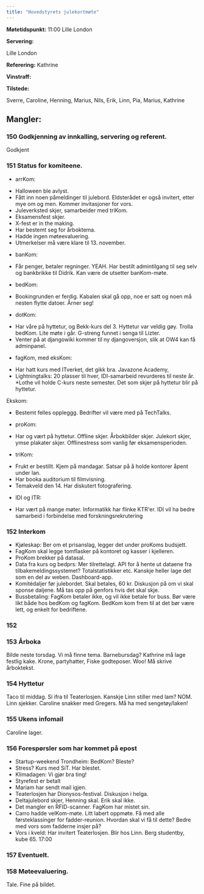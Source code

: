 ```yaml
---
title: "Hovedstyrets julekortmøte"
---
```


**Møtetidspunkt:** 11:00 Lille London

**Servering:** 

Lille London

**Referering:** Kathrine

**Vinstraff:** 

**Tilstede:** 

Sverre, Caroline, Henning, Marius, Nils, Erik, Linn, Pia, Marius, Kathrine

**Mangler:** 
-

### 150 Godkjenning av innkalling, servering og referent.
Godkjent

### 151 Status for komiteene.

- arrKom: 

* Halloween ble avlyst. 
* Fått inn noen påmeldinger til julebord. Eldsterådet er også invitert, etter mye om og men. Kommer invitasjoner for vors.
* Juleverksted skjer, samarbeider med triKom.
* Eksamensfest skjer.
* X-fest er in the making.
* Har bestemt seg for årboktema.
* Hadde ingen møteevaluering.
* Utmerkelser må være klare til 13. november.

- banKom: 

* Får penger, betaler regninger. YEAH. Har bestilt admintilgang til seg selv og bankbrikke til Didrik. Kan være de utsetter banKom-møte.

- bedKom: 

* Bookingrunden er ferdig. Kabalen skal gå opp, noe er satt og noen må nesten flytte datoer. Årner seg!


- dotKom:
* Har våre på hyttetur, og Bekk-kurs del 3. Hyttetur var veldig gøy. Trolla bedKom. Lite møte i går. G-streng funnet i senga til Lizter. 
* Venter på at djangowiki kommer til ny djangoversjon, slik at OW4 kan få adminpanel.

- fagKom, med eksKom: 
* Har hatt kurs med ITverket, det gikk bra. Javazone Academy,
* Lightningtalks: 20 plasser til hver, IDI-samarbeid revurderes til neste år. 
*Lothe vil holde C-kurs neste semester. Det som skjer på hyttetur blir på hyttetur.

Ekskom: 
* Bestemt felles oppleggg. Bedrifter vil være med på TechTalks.

- proKom: 
* Har og vært på hyttetur. Offline skjer. Årbokbilder skjer. Julekort skjer, ymse plakater skjer. Offlinestress som vanlig før eksamensperioden.

- triKom: 
* Frukt er bestillt. Kjem på mandagar. Satsar på å holde kontorer åpent under lan. 
* Har booka auditorium til filmvisning. 
* Temakveld den 14. Har diskutert fotografering.

- IDI og ITR: 
* Har vært på mange møter. Informatikk har flinke KTR'er. IDI vil ha bedre samarbeid i forbindelse med forskningsrekrutering

### 152 Interkom
* Kjøleskap: Ber om et prisanslag, legger det under proKoms budsjett.
* FagKom skal legge tomflasker på kontoret og kasser i kjelleren.
* ProKom brekker på datasal.
* Data fra kurs og bedprs: Mer tilrettelagt. API for å hente ut dataene fra tilbakemeldingssystemet? Totalstatistikker etc. Kanskje heller lage det som en del av weben. Dashboard-app.
* Komitédaljer før julebordet. Skal betales, 60 kr. Diskusjon på om vi skal sponse daljene. Må tas opp på genfors hvis det skal skje.
* Bussbetaling: FagKom betaler ikke, og vil ikke betale for buss. Bør være likt både hos bedKom og fagKom. BedKom kom frem til at det bør være lett, og enkelt for bedriftene.

### 152 

### 153 Årboka

Bilde neste torsdag. Vi må finne tema. Barnebursdag? Kathrine må lage festlig kake. Krone, partyhatter, Fiske godteposer. Woo!
Må skrive årboktekst.

### 154 Hyttetur

Taco til middag. Si ifra til Teaterlosjen. Kanskje Linn stiller med lam? NOM. Linn sjekker. Caroline snakker med Gregers. Må ha med sengetøy/laken!

### 155 Ukens infomail

Caroline lager.

### 156 Forespørsler som har kommet på epost

* Startup-weekend Trondheim: BedKom? Bleste?
* Stress? Kurs med SiT. Har blestet.
* Klimadagen: Vi gjør bra ting!
* Styrefest er betalt
* Mariam har sendt mail igjen.
* Teaterlosjen har Dionysos-festival. Diskusjon i helga.
* Deltajulebord skjer, Henning skal. Erik skal ikke.
* Det mangler en RFID-scanner. FagKom har mistet sin.
* Carro hadde velKom-møte. Litt labert oppmøte. Få med alle førsteklassinger for fadder-reunion. Hvordan skal vi få til dette? Bedre med vors som fadderne insjer på? 
* Vors i kveld: Har invitert Teaterlosjen. Blir hos Linn. Berg studentby, kube 65. 17:00

### 157 Eventuelt.

### 158 Møteevaluering.

Tale. Fine på bildet.